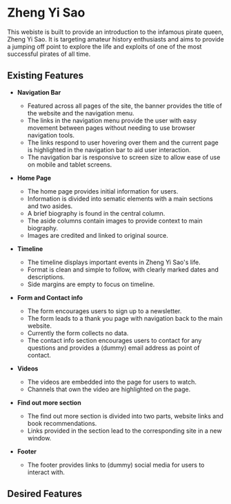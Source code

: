 # Zheng Yi Sao

This webiste is built to provide an introduction to the infamous pirate queen, Zheng Yi Sao. It is targeting amateur history enthusiasts and aims to provide a jumping off point to explore the life and exploits of one of the most successful pirates of all time.

## Existing Features

- __Navigation Bar__

  - Featured across all pages of the site, the banner provides the title of the website and the navigation menu. 
  - The links in the navigation menu provide the user with easy movement between pages without needing to use browser navigation tools.
  - The links respond to user hovering over them and the current page is highlighted in the navigation bar to aid user interaction.
  - The navigation bar is responsive to screen size to allow ease of use on mobile and tablet screens.

- __Home Page__
  - The home page provides initial information for users.
  - Information is divided into sematic elements with a main sections and two asides.
  - A brief biography is found in the central column.
  - The aside columns contain images to provide context to main biography.
  - Images are credited and linked to original source.

- __Timeline__
  - The timeline displays important events in Zheng Yi Sao's life.
  - Format is clean and simple to follow, with clearly marked dates and descriptions.
  - Side margins are empty to focus on timeline.

- __Form and Contact info__
  - The form encourages users to sign up to a newsletter.
  - The form leads to a thank you page with navigation back to the main website.
  - Currently the form collects no data.
  - The contact info section encourages users to contact for any questions and provides a (dummy) email address as point of contact.

- __Videos__
  - The videos are embedded into the page for users to watch.
  - Channels that own the video are highlighted on the page.

- __Find out more section__
  - The find out more section is divided into two parts, website links and book recommendations.
  - Links provided in the section lead to the corresponding site in a new window.

- __Footer__
  - The footer provides links to (dummy) social media for users to interact with.

## Desired Features

